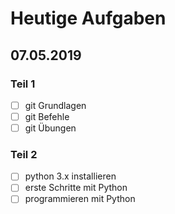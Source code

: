 # Heutige Aufgaben
## 07.05.2019

### Teil 1
-[ ] git Grundlagen
-[ ] git Befehle
-[ ] git Übungen

### Teil 2
- [ ] python 3.x installieren
- [ ] erste Schritte mit Python
- [ ] programmieren mit Python
